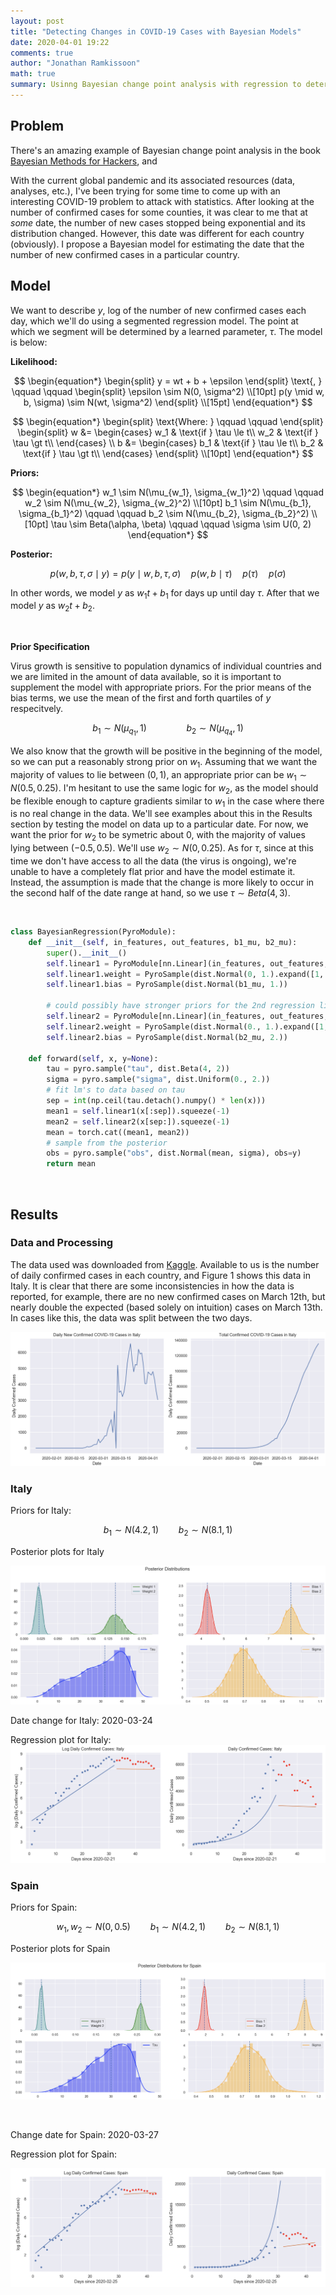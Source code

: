 ```yaml
---
layout: post
title: "Detecting Changes in COVID-19 Cases with Bayesian Models"
date: 2020-04-01 19:22
comments: true
author: "Jonathan Ramkissoon"
math: true
summary: Usinng Bayesian change point analysis with regression to determine when COVID-19 cases started to change in different countries.
---
```


## Problem

There's an amazing example of Bayesian change point analysis in the book [Bayesian Methods for Hackers](https://github.com/CamDavidsonPilon/Probabilistic-Programming-and-Bayesian-Methods-for-Hackers/blob/master/Chapter1_Introduction/Ch1_Introduction_TFP.ipynb), and

With the current global pandemic and its associated resources (data, analyses, etc.), I've been trying for some time to come up with an interesting COVID-19 problem to attack with statistics. After looking at the number of confirmed cases for some counties, it was clear to me that at _some_ date, the number of new cases stopped being exponential and its distribution changed. However, this date was different for each country (obviously). I propose a Bayesian model for estimating the date that the number of new confirmed cases in a particular country.


## Model

We want to describe $y$, log of the number of new confirmed cases each day, which we'll do using a segmented regression model. The point at which we segment will be determined by a learned parameter, $\tau$. The model is below:

**Likelihood:**

$$
\begin{equation*}
  \begin{split}
    y = wt + b + \epsilon
  \end{split}
  \text{, } \qquad \qquad
  \begin{split}
    \epsilon \sim N(0, \sigma^2) \\[10pt]
    p(y \mid w, b, \sigma) \sim N(wt, \sigma^2)
  \end{split}
  \\[15pt]
\end{equation*}
$$

$$
\begin{equation*}
\begin{split} \text{Where: } \qquad \qquad \end{split}
\begin{split}
w &= \begin{cases}
  w_1 & \text{if } \tau \le t\\
  w_2 & \text{if } \tau \gt t\\
\end{cases} \\
b &= \begin{cases}
  b_1 & \text{if } \tau \le t\\
  b_2 & \text{if } \tau \gt t\\
\end{cases}
\end{split}
\\[10pt]
\end{equation*}
$$

**Priors:**

$$
\begin{equation*}
  w_1 \sim N(\mu_{w_1}, \sigma_{w_1}^2) \qquad \qquad
  w_2 \sim N(\mu_{w_2}, \sigma_{w_2}^2)
  \\[10pt]
  b_1 \sim N(\mu_{b_1}, \sigma_{b_1}^2) \qquad \qquad
  b_2 \sim N(\mu_{b_2}, \sigma_{b_2}^2)
  \\[10pt]
  \tau \sim Beta(\alpha, \beta) \qquad \qquad
  \sigma \sim U(0, 2)
\end{equation*}
$$

**Posterior:**

$$
\begin{equation*}
p(w, b, \tau, \sigma \mid y) = p(y \mid w, b, \tau, \sigma) \quad p(w, b \mid \tau) \quad p(\tau) \quad p(\sigma)
\end{equation*}
$$


In other words, we model $y$ as $w_1t + b_1$ for days up until day $\tau$. After that we model $y$ as $w_2t + b_2$.

&nbsp;

**Prior Specification**

Virus growth is sensitive to population dynamics of individual countries and we are limited in the amount of data available, so it is important to supplement the model with appropriate priors. For the prior means of the bias terms, we use the mean of the first and forth quartiles of $y$ respecitvely.

$$
b_1 \sim N(\mu_{q_1}, 1) \qquad \qquad b_2 \sim N(\mu_{q_4}, 1)
$$


We also know that the growth will be positive in the beginning of the model, so we can put a reasonably strong prior on $w_1$. Assuming that we want the majority of values to lie between $(0, 1)$, an appropriate prior can be $w_1 \sim N(0.5, 0.25)$.
I'm hesitant to use the same logic for $w_2$, as the model should be flexible enough to capture gradients similar to $w_1$ in the case where there is no real change in the data. We'll see examples about this in the Results section by testing the model on data up to a particular date. For now, we want the prior for $w_2$ to be symetric about $0$, with the majority of values lying between $(-0.5, 0.5)$. We'll use $w_2 \sim N(0, 0.25)$.
As for $\tau$, since at this time we don't have access to all the data (the virus is ongoing), we're unable to have a completely flat prior and have the model estimate it. Instead, the assumption is made that the change is more likely to occur in the second half of the date range at hand, so we use $\tau \sim Beta(4, 3)$.

&nbsp;

```python
class BayesianRegression(PyroModule):
    def __init__(self, in_features, out_features, b1_mu, b2_mu):
        super().__init__()
        self.linear1 = PyroModule[nn.Linear](in_features, out_features, bias = False)
        self.linear1.weight = PyroSample(dist.Normal(0, 1.).expand([1, 1]).to_event(1))
        self.linear1.bias = PyroSample(dist.Normal(b1_mu, 1.))

        # could possibly have stronger priors for the 2nd regression line, because we wont have as much data
        self.linear2 = PyroModule[nn.Linear](in_features, out_features, bias = False)
        self.linear2.weight = PyroSample(dist.Normal(0., 1.).expand([1, 1]).to_event(1))
        self.linear2.bias = PyroSample(dist.Normal(b2_mu, 2.))

    def forward(self, x, y=None):
        tau = pyro.sample("tau", dist.Beta(4, 2))
        sigma = pyro.sample("sigma", dist.Uniform(0., 2.))
        # fit lm's to data based on tau
        sep = int(np.ceil(tau.detach().numpy() * len(x)))
        mean1 = self.linear1(x[:sep]).squeeze(-1)
        mean2 = self.linear2(x[sep:]).squeeze(-1)
        mean = torch.cat((mean1, mean2))
        # sample from the posterior
        obs = pyro.sample("obs", dist.Normal(mean, sigma), obs=y)
        return mean
```
&nbsp;

## Results

### Data and Processing

The data used was downloaded from [Kaggle](https://www.kaggle.com/imdevskp/corona-virus-report). Available to us is the number of daily confirmed cases in each country, and Figure 1 shows this data in Italy. It is clear that there are some inconsistencies in how the data is reported, for example, there are no new confirmed cases on March 12th, but nearly double the expected (based solely on intuition) cases on March 13th. In cases like this, the data was split between the two days.

<!-- figure 1: daily confirmed cases in Italy -->
![](/assets/italy-daily-cases.png)

### Italy

Priors for Italy:

$$
b_1 \sim N(4.2, 1) \qquad b_2 \sim N(8.1, 1)
$$

Posterior plots for Italy

<!-- figure 1: daily confirmed cases in Italy -->
![](/assets/italy-posterior-plots.png)

Date change for Italy: 2020-03-24

Regression plot for Italy:
![](/assets/regression-plot-italy.png)


### Spain

Priors for Spain:

$$
w_1, w_2 \sim N(0, 0.5) \qquad b_1 \sim N(4.2, 1) \qquad b_2 \sim N(8.1, 1)
$$

Posterior plots for Spain

<!-- figure 1: daily confirmed cases in Italy -->
![](/assets/posterior-plots-spain.png)

<br/>

Change date for Spain: 2020-03-27

Regression plot for Spain:

![](/assets/regression-plot-spain.png)
